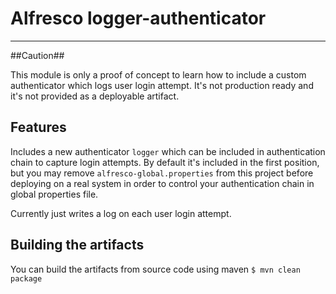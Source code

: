 # Alfresco logger-authenticator
-------------------------------

##Caution##

This module is only a proof of concept to learn how to include a custom authenticator which logs user login attempt. It's not production ready and it's not provided as a deployable artifact.

Features
--------
Includes a new authenticator `logger` which can be included in authentication chain to capture login attempts. By default it's included in the first position, but you may remove `alfresco-global.properties` from this project before deploying on a real system in order to control your authentication chain in global properties file.

Currently just writes a log on each user login attempt.


Building the artifacts
----------------------
You can build the artifacts from source code using maven
```$ mvn clean package```
